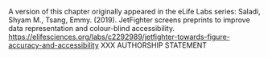 
A version of this chapter originally appeared in the eLife Labs series:
Saladi, Shyam M., Tsang, Emmy. (2019). JetFighter screens preprints to improve data representation and
colour-blind accessibility.
https://elifesciences.org/labs/c2292989/jetfighter-towards-figure-accuracy-and-accessibility
XXX AUTHORSHIP STATEMENT

